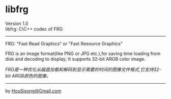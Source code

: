 libfrg
========
Version  1.0  
libfrg: C\C++ codec of FRG  

---
FRG: "Fast Read Graphics" or "Fast Resource Graphics"  

FRG is an image format(like PNG or JPG etc.),for saving time loading from disk and decoding to display; It supports 32-bit ARGB color image.  

_FRG是一种优化从磁盘加载和解码到显示需要的时间的图像文件格式,它支持32-bit ARGB颜色的图像。_  

---
by HouSisong@Gmail.com

